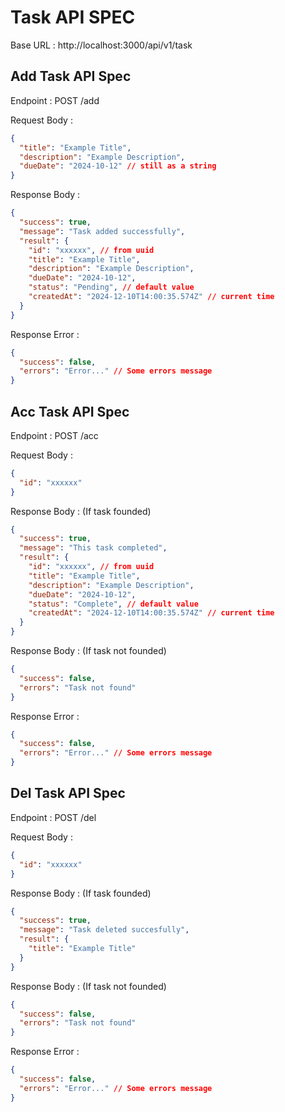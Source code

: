 # Task API SPEC

Base URL : http://localhost:3000/api/v1/task

## Add Task API Spec

Endpoint : POST /add

Request Body :

```json
{
  "title": "Example Title",
  "description": "Example Description",
  "dueDate": "2024-10-12" // still as a string
}
```

Response Body :

```json
{
  "success": true,
  "message": "Task added successfully",
  "result": {
    "id": "xxxxxx", // from uuid
    "title": "Example Title",
    "description": "Example Description",
    "dueDate": "2024-10-12",
    "status": "Pending", // default value
    "createdAt": "2024-12-10T14:00:35.574Z" // current time
  }
}
```

Response Error :

```json
{
  "success": false,
  "errors": "Error..." // Some errors message
}
```

## Acc Task API Spec

Endpoint : POST /acc

Request Body :

```json
{
  "id": "xxxxxx"
}
```

Response Body : (If task founded)

```json
{
  "success": true,
  "message": "This task completed",
  "result": {
    "id": "xxxxxx", // from uuid
    "title": "Example Title",
    "description": "Example Description",
    "dueDate": "2024-10-12",
    "status": "Complete", // default value
    "createdAt": "2024-12-10T14:00:35.574Z" // current time
  }
}
```

Response Body : (If task not founded)

```json
{
  "success": false,
  "errors": "Task not found"
}
```

Response Error :

```json
{
  "success": false,
  "errors": "Error..." // Some errors message
}
```

## Del Task API Spec

Endpoint : POST /del

Request Body :

```json
{
  "id": "xxxxxx"
}
```

Response Body : (If task founded)

```json
{
  "success": true,
  "message": "Task deleted succesfully",
  "result": {
    "title": "Example Title"
  }
}
```

Response Body : (If task not founded)

```json
{
  "success": false,
  "errors": "Task not found"
}
```

Response Error :

```json
{
  "success": false,
  "errors": "Error..." // Some errors message
}
```
